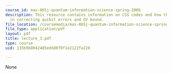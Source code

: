 ```yaml
---
course_id: mas-865j-quantum-information-science-spring-2006
description: This resource contains information on CSS codes and how these codes help
  in correcting quibit errors and GV bound.
file_location: /coursemedia/mas-865j-quantum-information-science-spring-2006/135b9b8042485eddd0f8f1e2122fa228_lecture_3.pdf
file_type: application/pdf
layout: pdf
title: lecture_3.pdf
type: course
uid: 135b9b8042485eddd0f8f1e2122fa228

---
```

None